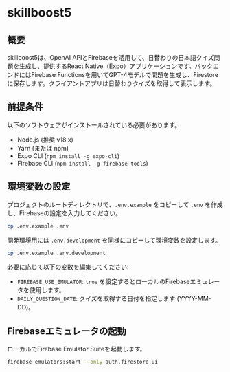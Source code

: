 # skillboost5

## 概要
skillboost5は、OpenAI APIとFirebaseを活用して、日替わりの日本語クイズ問題を生成し、提供するReact Native（Expo）アプリケーションです。バックエンドにはFirebase Functionsを用いてGPT-4モデルで問題を生成し、Firestoreに保存します。クライアントアプリは日替わりクイズを取得して表示します。

## 前提条件
以下のソフトウェアがインストールされている必要があります。
- Node.js (推奨 v18.x)
- Yarn (または npm)
- Expo CLI (`npm install -g expo-cli`)
 - Firebase CLI (`npm install -g firebase-tools`)

## 環境変数の設定
プロジェクトのルートディレクトリで、`.env.example` をコピーして `.env` を作成し、Firebaseの設定を入力してください。

```bash
cp .env.example .env
```

開発環境用には `.env.development` を同様にコピーして環境変数を設定します。

```bash
cp .env.example .env.development
```

必要に応じて以下の変数を編集してください:
- `FIREBASE_USE_EMULATOR`: `true` を設定するとローカルのFirebaseエミュレータを使用します。
- `DAILY_QUESTION_DATE`: クイズを取得する日付を指定します (YYYY-MM-DD)。

## Firebaseエミュレータの起動
ローカルでFirebase Emulator Suiteを起動します。

```bash
firebase emulators:start --only auth,firestore,ui
```
